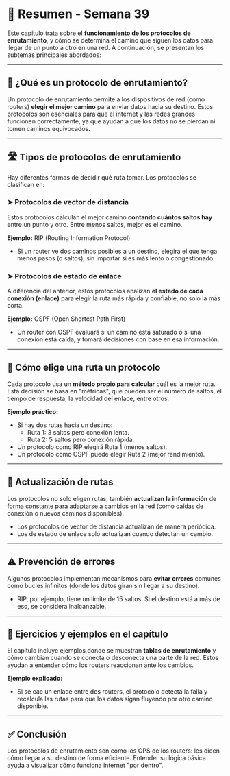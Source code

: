 # 📘 Resumen - Semana 39

Este capítulo trata sobre el **funcionamiento de los protocolos de enrutamiento**,  y  cómo se determina el camino que siguen los datos para llegar de un punto a otro en una red. A continuación, se presentan los subtemas principales abordados:

---

## 🔁 ¿Qué es un protocolo de enrutamiento?

Un protocolo de enrutamiento permite a los dispositivos de red (como routers) **elegir el mejor camino** para enviar datos hacia su destino. Estos protocolos son esenciales para que el internet y las redes grandes funcionen correctamente, ya que ayudan a que los datos no se pierdan ni tomen caminos equivocados.

---

## 🛣️ Tipos de protocolos de enrutamiento

Hay diferentes formas de decidir qué ruta tomar. Los protocolos se clasifican en:

### ➤ Protocolos de vector de distancia

Estos protocolos calculan el mejor camino **contando cuántos saltos hay** entre un punto y otro. Entre menos saltos, mejor es el camino.

**Ejemplo:** RIP (Routing Information Protocol)

- Si un router ve dos caminos posibles a un destino, elegirá el que tenga menos pasos (o saltos), sin importar si es más lento o congestionado.

### ➤ Protocolos de estado de enlace

A diferencia del anterior, estos protocolos analizan **el estado de cada conexión (enlace)** para elegir la ruta más rápida y confiable, no solo la más corta.

**Ejemplo:** OSPF (Open Shortest Path First)

- Un router con OSPF evaluará si un camino está saturado o si una conexión está caída, y tomará decisiones con base en esa información.

---

## 🧭 Cómo elige una ruta un protocolo

Cada protocolo usa un **método propio para calcular** cuál es la mejor ruta. Esta decisión se basa en "métricas", que pueden ser el número de saltos, el tiempo de respuesta, la velocidad del enlace, entre otros.

**Ejemplo práctico:**

- Si hay dos rutas hacia un destino:
  - Ruta 1: 3 saltos pero conexión lenta.
  - Ruta 2: 5 saltos pero conexión rápida.
- Un protocolo como RIP elegirá Ruta 1 (menos saltos).
- Un protocolo como OSPF puede elegir Ruta 2 (mejor rendimiento).

---

## 🔄 Actualización de rutas

Los protocolos no solo eligen rutas, también **actualizan la información** de forma constante para adaptarse a cambios en la red (como caídas de conexión o nuevos caminos disponibles).

- Los protocolos de vector de distancia actualizan de manera periódica.
- Los de estado de enlace solo actualizan cuando detectan un cambio.

---

## ⚠️ Prevención de errores

Algunos protocolos implementan mecanismos para **evitar errores** comunes como bucles infinitos (donde los datos giran sin llegar a su destino).

- RIP, por ejemplo, tiene un límite de 15 saltos. Si el destino está a más de eso, se considera inalcanzable.

---

## 🧪 Ejercicios y ejemplos en el capítulo

El capítulo incluye ejemplos donde se muestran **tablas de enrutamiento** y cómo cambian cuando se conecta o desconecta una parte de la red. Estos ayudan a entender cómo los routers reaccionan ante los cambios.

**Ejemplo explicado:**

- Si se cae un enlace entre dos routers, el protocolo detecta la falla y recalcula las rutas para que los datos sigan fluyendo por otro camino disponible.

---

## ✅ Conclusión

Los protocolos de enrutamiento son como los GPS de los routers: les dicen cómo llegar a su destino de forma eficiente. Entender su lógica básica ayuda a visualizar cómo funciona internet "por dentro".

